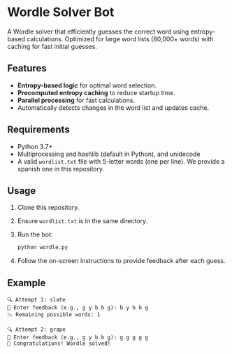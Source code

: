 # Wordle Solver Bot

A Wordle solver that efficiently guesses the correct word using entropy-based calculations. Optimized for large word lists (80,000+ words) with caching for fast initial guesses.

## Features

- **Entropy-based logic** for optimal word selection.
- **Precomputed entropy caching** to reduce startup time.
- **Parallel processing** for fast calculations.
- Automatically detects changes in the word list and updates cache.

## Requirements

- Python 3.7+
- Multiprocessing and hashlib (default in Python), and unidecode
- A valid `wordlist.txt` file with 5-letter words (one per line). We provide a spanish one in this repository.

## Usage

1. Clone this repository.
2. Ensure `wordlist.txt` is in the same directory.
3. Run the bot:

   ```bash
   python wordle.py
   ```

4. Follow the on-screen instructions to provide feedback after each guess.

## Example

```plaintext
🔍 Attempt 1: slate
💬 Enter feedback (e.g., g y b b g): b y b b g
📉 Remaining possible words: 1

🔍 Attempt 2: grape
💬 Enter feedback (e.g., g y b b g): g g g g g
🎉 Congratulations! Wordle solved!
```
